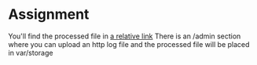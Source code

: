 # Assignment
You'll find the processed file in [a relative link](doc/3.1%20Candidate%20Assignment%20-%20Public%20Folder/epa-http.json)
There is an /admin section where you can upload an http log file and the processed file will be placed in var/storage
